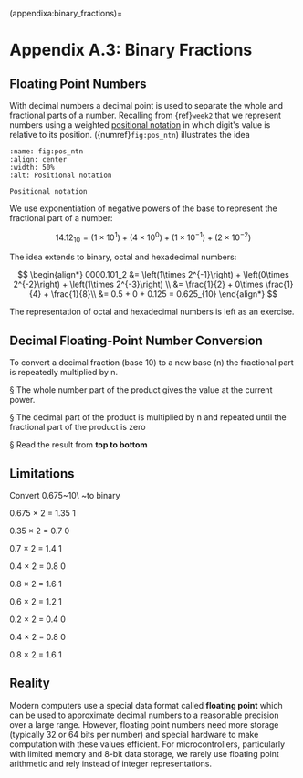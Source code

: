 <!-- #region -->
(appendixa:binary_fractions)=
# Appendix A.3: Binary Fractions

## Floating Point Numbers

With decimal numbers a decimal point is used to separate the whole and fractional parts of a number. Recalling from {ref}`week2` that we represent numbers using a weighted [positional notation](https://en.wikipedia.org/wiki/Positional_notation)  in which digit's value is relative to its position. ({numref}`fig:pos_ntn`) illustrates the idea

```{figure} pictures/positional_notation.png
:name: fig:pos_ntn
:align: center
:width: 50%
:alt: Positional notation

Positional notation
```

We use exponentiation of negative powers of the base to represent the fractional part of a number:


$$14.12_{10} = \left(1\times 10^1\right) + \left(4\times 10^0\right) + \left(1\times 10^{-1}\right) + \left(2\times 10^{-2}\right)$$ 
<!-- #endregion -->

The idea extends to binary, octal and hexadecimal numbers:

$$
\begin{align*}
0000.101_2 &= \left(1\times 2^{-1}\right) + \left(0\times 2^{-2}\right) + \left(1\times 2^{-3}\right) \\
&= \frac{1}{2} + 0\times \frac{1}{4} + \frac{1}{8}\\ 
&= 0.5 + 0 + 0.125 = 0.625_{10}
\end{align*}
$$

The representation of octal and hexadecimal numbers is left as an exercise.


## Decimal Floating-Point Number Conversion

To convert a decimal fraction (base 10) to a new base (n) the fractional
part is repeatedly multiplied by n.

§ The whole number part of the product gives the value at the current
power.

§ The decimal part of the product is multiplied by n and repeated until
the fractional part of the product is zero

§ Read the result from **top to bottom**


## Limitations

Convert 0.675~10\ ~to binary

0.675 × 2 = 1.35 1

0.35 × 2 = 0.7 0

0.7 × 2 = 1.4 1

0.4 × 2 = 0.8 0

0.8 × 2 = 1.6 1

0.6 × 2 = 1.2 1

0.2 × 2 = 0.4 0

0.4 × 2 = 0.8 0

0.8 × 2 = 1.6 1


## Reality

Modern computers use a special data format called **floating point** which can be used to approximate decimal numbers to a reasonable precision over a large range. However, floating point numbers need more storage (typically 32 or 64 bits per number) and special hardware to make computation with these values efficient. For microcontrollers, particularly with limited memory and 8-bit data storage, we rarely use floating point arithmetic and rely instead of integer representations.

```python

```
